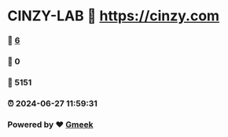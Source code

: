 # CINZY-LAB :link: https://cinzy.com 
### :page_facing_up: [6](https://cinzy.com/tag.html) 
### :speech_balloon: 0 
### :hibiscus: 5151 
### :alarm_clock: 2024-06-27 11:59:31 
### Powered by :heart: [Gmeek](https://github.com/Meekdai/Gmeek)
